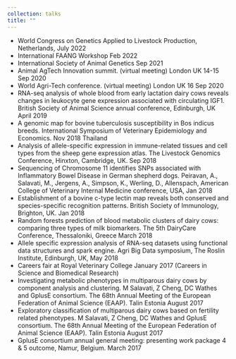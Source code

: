 ```yaml
---
collection: talks
title: ""
---
```


- World Congress on Genetics Applied to Livestock Production, Netherlands, July 2022
- International FAANG Workshop Feb 2022
- International Society of Animal Genetics Sep 2021
- Animal AgTech Innovation summit. (virtual meeting) London UK 14-15 Sep 2020
- World Agri-Tech conference. (virtual meeting) London UK 16 Sep 2020
- RNA-seq analysis of whole blood from early lactation dairy cows reveals changes in leukocyte gene expression associated with circulating IGF1. British Society of Animal Science annual conference, Edinburgh, UK April 2019
- A genomic map for bovine tuberculosis susceptibility in Bos indicus breeds. International Symposium of Veterinary Epidemiology and Economics. Nov 2018 Thailand
- Analysis of allele-specific expression in immune-related tissues and cell types from the sheep gene expression atlas. The Livestock Genomics Conference, Hinxton, Cambridge, UK. Sep 2018
- Sequencing of Chromosome 11 identifies SNPs associated with Inflammatory Bowel Disease in German shepherd dogs. Peiravan, A., Salavati, M., Jergens, A., Simpson, K., Werling, D., Allenspach, American College of Veterinary Internal Medicine conference, USA, Jan 2018
- Establishment of a bovine c-type lectin map reveals both conserved and species-specific recognition patterns. British Society of Immunology, Brighton, UK. Jan 2018
- Random forests prediction of blood metabolic clusters of dairy cows: comparing three types of milk biomarkers. The 5th DairyCare Conference, Thessaloniki, Greece March 2018
- Allele specific expression analysis of RNA-seq datasets using functional data structures and spark engine. Agri Big Data symposium, The Roslin Institute, Edinburgh, UK, May 2018
- Careers fair at Royal Veterinary College January 2017 (Careers in Science and Biomedical Research)
- Investigating metabolic phenotypes in multiparous dairy cows by component analysis and clustering. M Salavati, Z Cheng, DC Wathes and GplusE consortium. The 68th Annual Meeting of the European Federation of Animal Science (EAAP). Talin Estonia August 2017
- Exploratory classification of multiparous dairy cows based on fertility related phenotypes. M Salavati, Z Cheng, DC Wathes and GplusE consortium. The 68th Annual Meeting of the European Federation of Animal Science (EAAP).  Talin Estonia August 2017
- GplusE consortium annual general meeting: presenting work package 4 & 5 outcome, Namur, Belgium. March 2017
